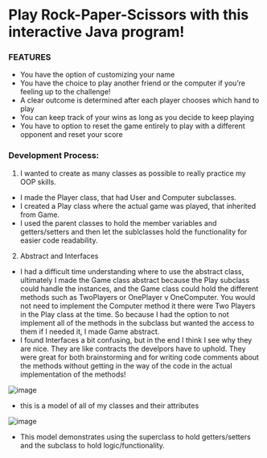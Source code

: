 # Play Rock-Paper-Scissors with this interactive Java program! 
### FEATURES 
* You have the option of customizing your name 
* You have the choice to play another friend or the computer if you’re feeling up to the challenge!
* A clear outcome is determined after each player chooses which hand to play 
* You can keep track of your wins as long as you decide to keep playing
* You have to option to reset the game entirely to play with a different opponent and reset your score 

### Development Process:
1. I wanted to create as many classes as possible to really practice my OOP skills. 
  *  I made the Player class, that had User and Computer subclasses. 
  *  I created a Play class where the actual game was played, that inherited from Game. 
  *  I used the parent classes to hold the member variables and getters/setters and then let the sublclasses hold the functionality for easier code readability. 
2. Abstract and Interfaces  
  * I had a difficult time understanding where to use the abstract class, ultimately I made the Game class abstract because the Play subclass could handle the instances, and the Game class could hold the different methods such as TwoPlayers or OnePlayer v OneComputer. You would not need to implement the Computer method it there were Two Players in the Play class at the time. So because I had the option to not implement all of the methods in the subclass but wanted the access to them if I needed it, I made Game abstract. 
  * I found Interfaces a bit confusing, but in the end I think I see why they are nice. They are like contracts the develpors have to uphold. They were great for both brainstorming and for writing code comments about the methods without getting in the way of the code in the actual implementation of the methods! 
  
![image](https://user-images.githubusercontent.com/87944545/232182345-41b01e0a-cb5a-4139-b146-d2c765a25f75.png)
 * this is a model of all of my classes and their attributes 
 
 ![image](https://user-images.githubusercontent.com/87944545/232182307-5fca4311-0954-4e12-abb9-4aeeda5316df.png)
 * This model demonstrates using the superclass to hold getters/setters and the subclass to hold logic/functionality. 
 
